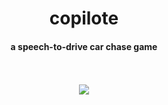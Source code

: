 <center>
<h1>copilote</h1>
<h4>a speech-to-drive car chase game</h4>
<br><br>
<img src="https://github.com/brocessing/copilote/blob/master/static/share/share_og2.gif?raw=true">
<br>
</center>
